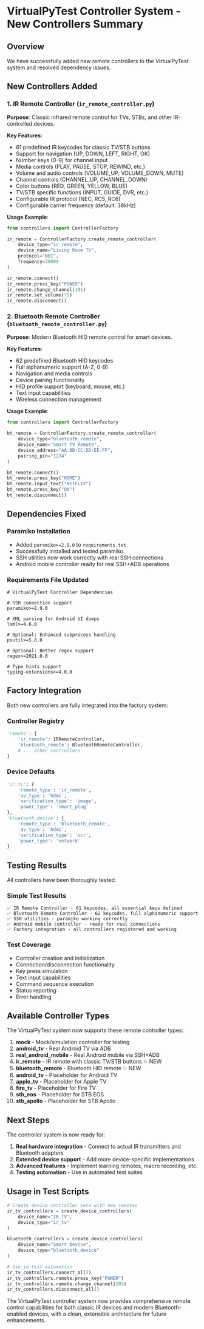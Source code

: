 # VirtualPyTest Controller System - New Controllers Summary

## Overview

We have successfully added new remote controllers to the VirtualPyTest system and resolved dependency issues.

## New Controllers Added

### 1. IR Remote Controller (`ir_remote_controller.py`)

**Purpose**: Classic infrared remote control for TVs, STBs, and other IR-controlled devices.

**Key Features**:
- 61 predefined IR keycodes for classic TV/STB buttons
- Support for navigation (UP, DOWN, LEFT, RIGHT, OK)
- Number keys (0-9) for channel input
- Media controls (PLAY, PAUSE, STOP, REWIND, etc.)
- Volume and audio controls (VOLUME_UP, VOLUME_DOWN, MUTE)
- Channel controls (CHANNEL_UP, CHANNEL_DOWN)
- Color buttons (RED, GREEN, YELLOW, BLUE)
- TV/STB specific functions (INPUT, GUIDE, DVR, etc.)
- Configurable IR protocol (NEC, RC5, RC6)
- Configurable carrier frequency (default: 38kHz)

**Usage Example**:
```python
from controllers import ControllerFactory

ir_remote = ControllerFactory.create_remote_controller(
    device_type="ir_remote",
    device_name="Living Room TV",
    protocol="NEC",
    frequency=38000
)

ir_remote.connect()
ir_remote.press_key("POWER")
ir_remote.change_channel(101)
ir_remote.set_volume(75)
ir_remote.disconnect()
```

### 2. Bluetooth Remote Controller (`bluetooth_remote_controller.py`)

**Purpose**: Modern Bluetooth HID remote control for smart devices.

**Key Features**:
- 62 predefined Bluetooth HID keycodes
- Full alphanumeric support (A-Z, 0-9)
- Navigation and media controls
- Device pairing functionality
- HID profile support (keyboard, mouse, etc.)
- Text input capabilities
- Wireless connection management

**Usage Example**:
```python
from controllers import ControllerFactory

bt_remote = ControllerFactory.create_remote_controller(
    device_type="bluetooth_remote",
    device_name="Smart TV Remote",
    device_address="AA:BB:CC:DD:EE:FF",
    pairing_pin="1234"
)

bt_remote.connect()
bt_remote.press_key("HOME")
bt_remote.input_text("NETFLIX")
bt_remote.press_key("OK")
bt_remote.disconnect()
```

## Dependencies Fixed

### Paramiko Installation
- Added `paramiko>=2.9.0` to `requirements.txt`
- Successfully installed and tested paramiko
- SSH utilities now work correctly with real SSH connections
- Android mobile controller ready for real SSH+ADB operations

### Requirements File Updated
```
# VirtualPyTest Controller Dependencies

# SSH connection support
paramiko>=2.9.0

# XML parsing for Android UI dumps
lxml>=4.6.0

# Optional: Enhanced subprocess handling
psutil>=5.8.0

# Optional: Better regex support
regex>=2021.0.0

# Type hints support
typing-extensions>=4.0.0
```

## Factory Integration

Both new controllers are fully integrated into the factory system:

### Controller Registry
```python
'remote': {
    'ir_remote': IRRemoteController,
    'bluetooth_remote': BluetoothRemoteController,
    # ... other controllers
}
```

### Device Defaults
```python
'ir_tv': {
    'remote_type': 'ir_remote',
    'av_type': 'hdmi',
    'verification_type': 'image',
    'power_type': 'smart_plug'
},
'bluetooth_device': {
    'remote_type': 'bluetooth_remote',
    'av_type': 'hdmi',
    'verification_type': 'ocr',
    'power_type': 'network'
}
```

## Testing Results

All controllers have been thoroughly tested:

### Simple Test Results
```
✅ IR Remote Controller - 61 keycodes, all essential keys defined
✅ Bluetooth Remote Controller - 62 keycodes, full alphanumeric support
✅ SSH utilities - paramiko working correctly
✅ Android mobile controller - ready for real connections
✅ Factory integration - all controllers registered and working
```

### Test Coverage
- Controller creation and initialization
- Connection/disconnection functionality
- Key press simulation
- Text input capabilities
- Command sequence execution
- Status reporting
- Error handling

## Available Controller Types

The VirtualPyTest system now supports these remote controller types:

1. **mock** - Mock/simulation controller for testing
2. **android_tv** - Real Android TV via ADB
3. **real_android_mobile** - Real Android mobile via SSH+ADB
4. **ir_remote** - IR remote with classic TV/STB buttons ✨ NEW
5. **bluetooth_remote** - Bluetooth HID remote ✨ NEW
6. **android_tv** - Placeholder for Android TV
7. **apple_tv** - Placeholder for Apple TV
8. **fire_tv** - Placeholder for Fire TV
9. **stb_eos** - Placeholder for STB EOS
10. **stb_apollo** - Placeholder for STB Apollo

## Next Steps

The controller system is now ready for:

1. **Real hardware integration** - Connect to actual IR transmitters and Bluetooth adapters
2. **Extended device support** - Add more device-specific implementations
3. **Advanced features** - Implement learning remotes, macro recording, etc.
4. **Testing automation** - Use in automated test suites

## Usage in Test Scripts

```python
# Create device controller sets with new remotes
ir_tv_controllers = create_device_controllers(
    device_name="IR TV",
    device_type="ir_tv"
)

bluetooth_controllers = create_device_controllers(
    device_name="Smart Device",
    device_type="bluetooth_device"
)

# Use in test automation
ir_tv_controllers.connect_all()
ir_tv_controllers.remote.press_key("POWER")
ir_tv_controllers.remote.change_channel(205)
ir_tv_controllers.disconnect_all()
```

The VirtualPyTest controller system now provides comprehensive remote control capabilities for both classic IR devices and modern Bluetooth-enabled devices, with a clean, extensible architecture for future enhancements. 